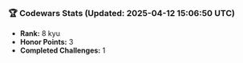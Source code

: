 ### 🏆 Codewars Stats (Updated: 2025-04-12 15:06:50 UTC)

- **Rank:** 8 kyu
- **Honor Points:** 3
- **Completed Challenges:** 1
